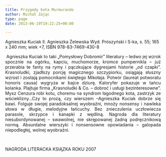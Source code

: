```yaml
---
title: Przygody kota Murmurando
author: Michał Zając
type: page
date: 2013-06-19T19:22:25+00:00

---
```

Agnieszka Kuciak Il. Agnieszka Żelewska Wyd. Prószyński i S-ka, s. 55; 165 x 240 mm; wiek +7, ISBN 978-83-7469-430-8

<p style="text-align: justify;">
   Agnieszka Kuciak to taki „Pomysłowy Dobromir” literatury – ledwo jej wzrok spocznie na ogórku, kapciu, muchomorze, kromce pumpernikla – już przerabia te fanty na rymy i pączkujące dygresjami historie „od czapki”. Krasnoludki, zjadłszy porcję magicznego szczypiorku, osiągają słuszny wzrost i zostają pomocnikami świętego Mikołaja. Potwór (laureat potworatu honoris causa) wygryza w bajce dziurę. Kaloryfer pokazuje w tańcu kolanka. Plajtuje firma „Krasnoludki & Co. – dobroć i usługi bezinteresowne”. Mysz Cenzura robi kotu, choremu na syndrom łagodnego kota, zastrzyk ze wścieklizny…Czy to prozą, czy wierszem –Agnieszka Kuciak dobrze się bawi. Folguje swojej paradoksalnej wyobraźni, mnoży nonsensy i nawleka słowa w długie, melodyjne łańcuchy. Bez znieczulenia uczłowiecza parasole, skrzypce i kanapki z wędliną. Nagroda dla literatury niesubordynowanej – swawolnej, nie skrępowanej żadną podręcznikową normą. Absurdalne wierszyki i nonsensowne opowiadania – galopada niepodległej, wolnej wyobraźni.
</p>

&nbsp;

NAGRODA LITERACKA KSIĄZKA ROKU 2007